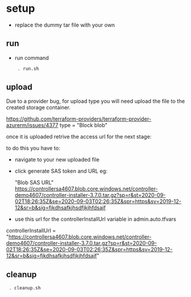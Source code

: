 # setup

- replace the dummy tar file with your own


## run

- run command
  ```bash
   . run.sh
  ```

## upload

Due to a provider bug, for upload type you will need upload the file to the created storage container.

 https://github.com/terraform-providers/terraform-provider-azurerm/issues/4377
 type = "Block blob"
 
once it is uploaded retrive the access url for the next stage: 

to do this you have to:
- navigate to your new uploaded file
- click generate SAS token and URL eg:
  
  "Blob SAS URL"
  https://controllersa4607.blob.core.windows.net/controller-demo4607/controller-installer-3.7.0.tar.gz?sp=r&st=2020-09-02T18:26:35Z&se=2020-09-03T02:26:35Z&spr=https&sv=2019-12-12&sr=b&sig=fjkdhsafkjhsdfjkjhfdsajf

- use this url for the controllerInstallUrl variable in admin.auto.tfvars

controllerInstallUrl = "https://controllersa4607.blob.core.windows.net/controller-demo4607/controller-installer-3.7.0.tar.gz?sp=r&st=2020-09-02T18:26:35Z&se=2020-09-03T02:26:35Z&spr=https&sv=2019-12-12&sr=b&sig=fjkdhsafkjhsdfjkjhfdsajf"

## cleanup

```bash
 . cleanup.sh
```